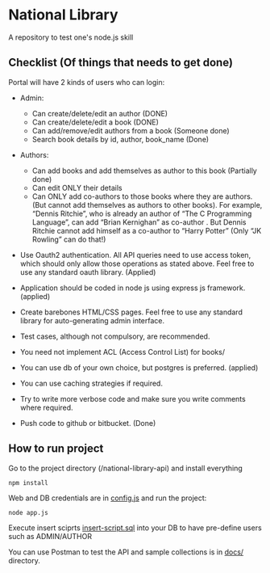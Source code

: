 # National Library

A repository to test one's node.js skill

## Checklist (Of things that needs to get done)

Portal will have 2 kinds of users who can login:
  - Admin:
    - Can create/delete/edit an author (DONE)
    - Can create/delete/edit a book (DONE)
    - Can add/remove/edit authors from a book (Someone done)
    - Search book details by id, author, book_name (Done)
  - Authors:
    - Can add books and add themselves as author to this book (Partially done)
    - Can edit ONLY their details
    - Can ONLY add co-authors to those books where they are authors. (But cannot add themselves as authors to other books). For example, “Dennis Ritchie”, who is already an author of “The C Programming Language”, can add “Brian Kernighan” as co-author . But Dennis Ritchie cannot add himself as a co-author to “Harry Potter” (Only “JK Rowling” can do that!)
      
      
- Use Oauth2 authentication. All API queries need to use access token, which should only allow those operations as stated above. Feel free to use any standard oauth library. (Applied)
- Application should be coded in node js using express js framework. (applied)
- Create barebones HTML/CSS pages. Feel free to use any standard library for auto-generating admin interface.
- Test cases, although not compulsory, are recommended.
- You need not implement ACL (Access Control List) for books/
- You can use db of your own choice, but postgres is preferred. (applied)
- You can use caching strategies if required.
- Try to write more verbose code and make sure you write comments where required.
- Push code to github or bitbucket. (Done)

## How to run project

Go to the project directory (/national-library-api) and install everything

```
npm install
```

Web and DB credentials are in [config.js](https://github.com/zacpalomares/national-library-api/blob/master/config.js) and run the project:

```
node app.js
```

Execute insert sciprts [insert-script.sql](https://github.com/zacpalomares/national-library-api/blob/master/docs/insert_script.sql) into your DB to have pre-define users such as ADMIN/AUTHOR

You can use Postman to test the API and sample collections is in [docs/](https://github.com/zacpalomares/national-library-api/tree/master/docs) directory.


